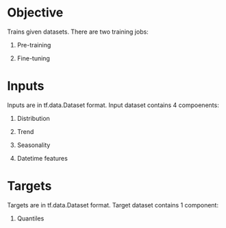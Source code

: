 # Objective

Trains given datasets. There are two training jobs:

1. Pre-training

2. Fine-tuning

# Inputs

Inputs are in tf.data.Dataset format. Input dataset contains 4 compoenents:

1. Distribution

2. Trend

3. Seasonality

4. Datetime features

# Targets

Targets are in tf.data.Dataset format. Target dataset contains 1 component:

1. Quantiles